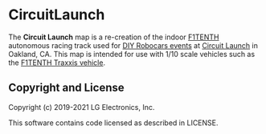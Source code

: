 # CircuitLaunch

The **Circuit Launch** map is a re-creation of the indoor [F1TENTH](https://f1tenth.org/) autonomous racing track used for [DIY Robocars events](https://www.meetup.com/DIYRobocars/) at [Circuit Launch](https://www.circuitlaunch.com/) in Oakland, CA. This map is intended for use with 1/10 scale vehicles such as the [F1TENTH Traxxis vehicle](https://wise.svlsimulator.com/vehicles/profile/3bb4c2eb-82d3-4ee3-8ebb-2bdbcf6e88ea).

## Copyright and License

Copyright (c) 2019-2021 LG Electronics, Inc.

This software contains code licensed as described in LICENSE.
